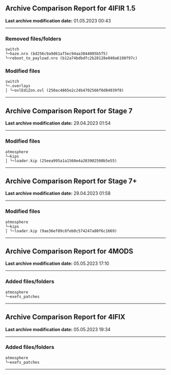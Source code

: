 <h2>Archive Comparison Report for <b>4IFIR 1.5</b></h2><b>Last archive modification date:</b> 01.05.2023 00:43<hr>

<h3>Removed files/folders</h3>
<code>switch
└─haze.nro (bd256c9a9d61af5ec94aa3844005b5f5)
└─reboot_to_payload.nro (b12a74bdbdfc2b28128e040a6198f97c)
</code>
<h3>Modified files</h3>
<code>switch
└─.overlays
│ └─ovlEdiZon.ovl (250ac4865e2c24b4702566f0d84939f8)
</code>
<hr>

<h2>Archive Comparison Report for <b>Stage 7</b></h2><b>Last archive modification date:</b> 29.04.2023 01:54<hr>

<h3>Modified files</h3>
<code>atmosphere
└─kips
│ └─loader.kip (25eea995a1a1560e4a203902500b5e55)
</code>
<hr>

<h2>Archive Comparison Report for <b>Stage 7+</b></h2><b>Last archive modification date:</b> 29.04.2023 01:58<hr>

<h3>Modified files</h3>
<code>atmosphere
└─kips
│ └─loader.kip (9ae36ef89c8feb0c574247a80f6c1669)
</code>
<hr>

<h2>Archive Comparison Report for <b>4MODS</b></h2><b>Last archive modification date:</b> 05.05.2023 17:10<hr>

<h3>Added files/folders</h3>
<code>atmosphere
└─exefs_patches
</code>
<hr>

<h2>Archive Comparison Report for <b>4IFIX</b></h2><b>Last archive modification date:</b> 05.05.2023 19:34<hr>

<h3>Added files/folders</h3>
<code>atmosphere
└─exefs_patches
</code>
<hr>

